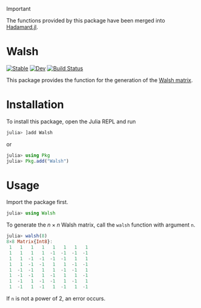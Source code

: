 > [!IMPORTANT]
> The functions provided by this package have been merged into [Hadamard.jl](https://github.com/JuliaMath/Hadamard.jl).

# Walsh

[![Stable](https://img.shields.io/badge/docs-stable-blue.svg)](https://syoshida1983.github.io/Walsh.jl/stable/)
[![Dev](https://img.shields.io/badge/docs-dev-blue.svg)](https://syoshida1983.github.io/Walsh.jl/dev/)
[![Build Status](https://github.com/syoshida1983/Walsh.jl/actions/workflows/CI.yml/badge.svg?branch=master)](https://github.com/syoshida1983/Walsh.jl/actions/workflows/CI.yml?query=branch%3Amaster)

This package provides the function for the generation of the [Walsh matrix](https://en.wikipedia.org/wiki/Walsh_matrix).

# Installation

To install this package, open the Julia REPL and run

```julia
julia> ]add Walsh
```

or

```julia
julia> using Pkg
julia> Pkg.add("Walsh")
```

# Usage

Import the package first.

```julia
julia> using Walsh
```

To generate the $n\times n$ Walsh matrix, call the `walsh` function with argument `n`.

```julia
julia> walsh(8)
8×8 Matrix{Int8}:
 1   1   1   1   1   1   1   1
 1   1   1   1  -1  -1  -1  -1
 1   1  -1  -1  -1  -1   1   1
 1   1  -1  -1   1   1  -1  -1
 1  -1  -1   1   1  -1  -1   1
 1  -1  -1   1  -1   1   1  -1
 1  -1   1  -1  -1   1  -1   1
 1  -1   1  -1   1  -1   1  -1
```

If `n` is not a power of 2, an error occurs.

